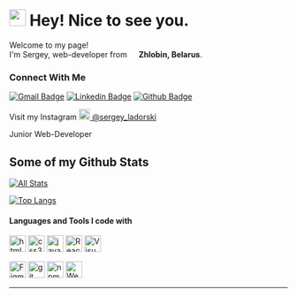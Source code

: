 <h1><img src="https://emojis.slackmojis.com/emojis/images/1531849430/4246/blob-sunglasses.gif?1531849430" width="30"/> Hey! Nice to see you.</h1>  

<p>Welcome to my page! </br> I'm Sergey, web-developer from <img src="https://cdn-icons.flaticon.com/png/512/5315/premium/5315671.png?token=exp=1642942184~hmac=570f68e30cd022324e8fce8ceeb4ca64" width="13"/> <b>Zhlobin, Belarus</b>.</p>  
  
### Connect With Me
[![Gmail Badge](https://img.shields.io/badge/-sergeyladorski@gmail.com-c14438?style=flat&logo=Gmail&logoColor=white&link=mailto:sergeyladorski@gmail.com)](mailto:sergeyladorski@gmail.com) [![Linkedin Badge](https://img.shields.io/badge/-sergeyladorski-0072b1?style=flat&logo=Linkedin&logoColor=white&link=https://www.linkedin.com/in/sergeyladorski/)](https://www.linkedin.com/in/sergeyladorski/)
[![Github Badge](https://img.shields.io/badge/-sergeyladorski-grey?style=flat&logo=github&logoColor=white&link=https://github.com/sergeyladorski/)](https://www.github.com/sergeyladorski/)  
<p>Visit my Instagram <a href="https://www.instagram.com/sergey_ladorski/" target="_blank"><img src="https://upload.wikimedia.org/wikipedia/commons/thumb/e/e7/Instagram_logo_2016.svg/1024px-Instagram_logo_2016.svg.png" width="20"/> @sergey_ladorski</a></p>


<p align='left'>Junior Web-Developer</p>  

## Some of my Github Stats
[![All Stats](https://github-readme-stats-axpwmfcg3.vercel.app/api?username=sergeyladorski&show_icons=true&include_all_commits=true&count_private=true&hide=contribs)](https://github.com/sergeyladorski/github-readme-stats)  
  

[![Top Langs](https://github-readme-stats-axpwmfcg3.vercel.app/api/top-langs/?username=sergeyladorski&layout=compact)](https://github.com/sergeyladorski/github-readme-stats)


#### Languages and Tools I code with
<p>
	<img alt="html5" src="https://github.com/get-icon/geticon/blob/master/icons/html-5.svg" width="30px" height="30px" /> <img alt="css3" src="https://github.com/get-icon/geticon/blob/master/icons/css-3.svg" width="30px" height="30px" /> <img alt="javascript" src="https://github.com/get-icon/geticon/blob/master/icons/javascript.svg" width="30px" height="30px" /> <img alt="React" src="https://github.com/get-icon/geticon/blob/master/icons/react.svg" width="30px" height="30px" /> <img alt="Visual Studio Code" src="https://github.com/get-icon/geticon/blob/master/icons/visual-studio-code.svg" width="30px" height="30px" />
</p>  

<p>
	<img alt="Figma" src="https://github.com/get-icon/geticon/blob/master/icons/figma.svg" width="30px" height="30px" /> <img alt="git" src="https://github.com/get-icon/geticon/blob/master/icons/git-icon.svg" width="30px" height="30px" /> <img alt="npm" src="https://github.com/get-icon/geticon/blob/master/icons/npm.svg" width="30px" height="30px" /> <img alt="Webpack" src="https://github.com/get-icon/geticon/blob/master/icons/webpack.svg" width="30px" height="30px" />  
</p>  

------------

